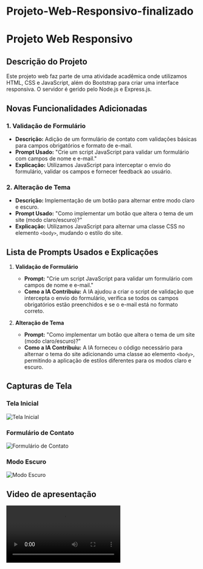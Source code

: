 # Projeto-Web-Responsivo-finalizado

# Projeto Web Responsivo

## Descrição do Projeto
Este projeto web faz parte de uma atividade acadêmica onde utilizamos HTML, CSS e JavaScript, além do Bootstrap para criar uma interface responsiva. O servidor é gerido pelo Node.js e Express.js.

## Novas Funcionalidades Adicionadas

### 1. Validação de Formulário
- **Descrição:** Adição de um formulário de contato com validações básicas para campos obrigatórios e formato de e-mail.
- **Prompt Usado:** "Crie um script JavaScript para validar um formulário com campos de nome e e-mail."
- **Explicação:** Utilizamos JavaScript para interceptar o envio do formulário, validar os campos e fornecer feedback ao usuário.

### 2. Alteração de Tema
- **Descrição:** Implementação de um botão para alternar entre modo claro e escuro.
- **Prompt Usado:** "Como implementar um botão que altera o tema de um site (modo claro/escuro)?"
- **Explicação:** Utilizamos JavaScript para alternar uma classe CSS no elemento `<body>`, mudando o estilo do site.

## Lista de Prompts Usados e Explicações

1. **Validação de Formulário**
   - **Prompt:** "Crie um script JavaScript para validar um formulário com campos de nome e e-mail."
   - **Como a IA Contribuiu:** A IA ajudou a criar o script de validação que intercepta o envio do formulário, verifica se todos os campos obrigatórios estão preenchidos e se o e-mail está no formato correto.

2. **Alteração de Tema**
   - **Prompt:** "Como implementar um botão que altera o tema de um site (modo claro/escuro)?"
   - **Como a IA Contribuiu:** A IA forneceu o código necessário para alternar o tema do site adicionando uma classe ao elemento `<body>`, permitindo a aplicação de estilos diferentes para os modos claro e escuro.

## Capturas de Tela

### Tela Inicial
![Tela Inicial](./img/pagina_inicial.png)

### Formulário de Contato
![Formulário de Contato](./img/formulario_contato.png)

### Modo Escuro
![Modo Escuro](./img/modo_escuro.png)

## Video de apresentação
![video_apresentação](./video_de_apresentação/video_do_site.mp4)
